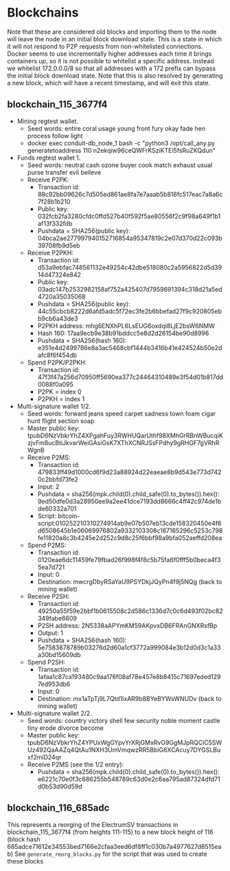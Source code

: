 Blockchains
===========

Note that these are considered old blocks and importing them to the node will leave the node in
an initial block download state. This is a state in which it will not respond to P2P requests from
non-whitelisted connections. Docker seems to use incrementally higher addresses each time it
brings containers up, so it is not possible to whitelist a specific address. Instead we whitelist
172.0.0.0/8 so that all addresses with a 172 prefix can bypass the initial block download state.
Note that this is also resolved by generating a new block, which will have a recent timestamp,
and will exit this state.

blockchain_115_3677f4
---------------------

* Mining regtest wallet.
  *  Seed words: entire coral usage young front fury okay fade hen process follow light
  * docker exec conduit-db_node_1 bash -c "python3 /opt/call_any.py generatetoaddress 110 n2ekqiw96ceQWFrKSziKTEi5fsRuZKQdun"
* Funds regtest wallet 1.
  * Seed words: neutral cash ozone buyer cook match exhaust usual purse transfer evil believe
  * Receive P2PK:
    * Transaction id: 88c92bb09626c7d505ed861ae8fa7e7aaab5b816fc517eac7a8a6c7f28b1b210
    * Public key: 032fcb2fa3280cfdc0ffd527b40f592f5ae80556f2c9f98a649f1b1af13f332fdb
    * Pushdata = SHA256(public key): 04bca2ae277997940152716854a95347819c2e07d370d22c093b39708fb9d5eb
  * Receive P2PKH:
    * Transaction id: d53a9ebfac748561132e49254c42dbe518080c2a5956822d5d3914d47324e842
    * Public key: 03adc147b2532982158af752a425407d7959691394c318d21a5ed4720a35035068
    * Pushdata = SHA256(public key): 44c55cbcb8222d6afd5adc5f72ec3fe2b6bbefad27f9c920805ebb9cb6a43de3
    * P2PKH address: mhg6ENXhPL6LsEUG6oxdqi8LjE2bsW6NMW
    * Hash 160: 17aa9ecb9e38b91bddcc5e8d2d26154be90d8996
    * Pushdata = SHA256(hash 160): e351e4d2499786e8a3ac5468cbf1444b3416b41e424524b50e2dafc8f6f454db
  * Spend P2PK/P2PKH: 
    * Transaction id: 47f3f47a256d70950ff5690ea377c24464310489e3f54d01b817dd0088f0a095
    * P2PK = index 0
    * P2PKH = index 1
* Multi-signature wallet 1/2.
  * Seed words: forward jeans speed carpet sadness town foam cigar hunt flight section soap
  * Master public key: tpubD6NzVbkrYhZ4XPgahFuy3RWHUQarUthf98XMhGrRBnWBucqiKzjvFm8ucBtiJkvarWeiGAsiGsK7XThXCNRJSsFPdhy9gRHGF7gVRhRWgnB
  * Receive P2MS:
    * Transaction id: 479833ff49d1000cd6f9d23a88924d22eaeae8b9d543e773d7420c2bbfd73fe2
    * Input: 2
    * Pushdata = sha256(mpk.child(0).child_safe(0).to_bytes()).hex(): 9ed50dfe0d3a28950ee9a2ee41dce7193dd8666c4ff42c974de1bde60332a701
    * Script: bitcoin-script:010252210310274914ab9e07b507eb13cde158320450e4f6d6508645b1e06069976802a9332103308c167165296c5253c798fe11820a8c3b4245e2d252c9d8c25f6bbf98a9bfa052aeffd208ea
  * Spend P2MS:
    * Transaction id: 0120eae6dc11459fe79fbad26f998f4f8c5b75fa6f0fff5b0beca4f35ea7d721
    * Input: 0
    * Destination: mwcrgDbyRSaYaU9PSYDkjJQyPn4f9j5NQg (back to mining wallet)
  * Receive P2SH:
    * Transaction id: 49250a55f59e2bbf1b0615508c2d586c1336d7c0c6d493f02bc82349fabe6609
    * P2SH address: 2N5338aAPYmKM59AKpvxDB6FRAnGNXRsfBp
    * Output: 1
    * Pushdata = SHA256(hash 160): 5e7583878789b03276d2d60a1cf3772a999084e3b12d0d3c1a33a30bd15609db
  * Spend P2SH:
    * Transaction id: 1afaa1c87ca193480c9aa176f08af78e457e8b8415c71697eded1297ed953db6
    * Input: 0
    * Destination: mx1aTpTj9L7Qtd1ixAR9b8BYeBYWsWNUDv (back to mining wallet)
* Multi-signature wallet 2/2.
  * Seed words: country victory shell few security noble moment castle tiny erode divorce become
  * Master public key: tpubD6NzVbkrYhZ4YPUxWgGYpvYrXRjGMxRvG9GgMJpRQCiC5SWUz492QaAAZq4QtAu1NXH3UmVmqwzRR5BbiG6XCAcuy7DYGSLBuxf2miD24qr
  * Receive P2MS (see the 1/2 entry):
    * Pushdata = sha256(mpk.child(0).child_safe(0).to_bytes()).hex(): e6221c70e0f3c686255b548789c63d0e2c6aa795ad87324dfd71d0b53d90d59d

blockchain_116_685adc
---------------------
This represents a reorging of the ElectrumSV transactions 
in blockchain_115_3677f4 (from heights 111-115) to a new block height of 116 
(block hash 685adce71612e34553bed7166e2cfaa3eed6df8ff1c030b7a4977627d8515eab)
See `generate_reorg_blocks.py` for the script that was used to create these blocks
